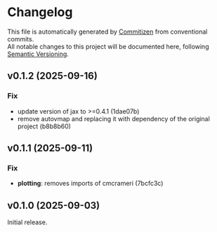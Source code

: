 # Changelog

This file is automatically generated by [Commitizen](https://commitizen-tools.github.io/commitizen/) 
from conventional commits.  
All notable changes to this project will be documented here, following
[Semantic Versioning](https://semver.org/).


## v0.1.2 (2025-09-16)

### Fix

- update version of jax to >=0.4.1 (1dae07b)
- remove autovmap and replacing it with dependency of the original project (b8b8b60)

## v0.1.1 (2025-09-11)

### Fix

- **plotting**: removes imports of cmcrameri (7bcfc3c)

## v0.1.0 (2025-09-03)

Initial release.

